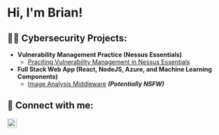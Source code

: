 <h1>Hi, I'm Brian!</h1>

<h2>👨‍💻 Cybersecurity Projects:</h2>

- <b>Vulnerability Management Practice (Nessus Essentials)</b>
  - [Praciting Vulnerability Management in Nessus Essentials](https://github.com/Omaing/Cyber-Portfolio#cyber-portfolio)
- <b>Full Stack Web App (React, NodeJS, Azure, and Machine Learning Components)</b>
  - [Image Analysis Middleware](https://github.com/joshmadakor1/4chan-Image-Analysis-Middleware-C964) <b><i>(Potentially NSFW)</b></i>


<h2> 🤳 Connect with me:</h2>

[<img align="left" alt="BrianNg | LinkedIn" width="22px" src="https://cdn.jsdelivr.net/npm/simple-icons@v3/icons/linkedin.svg" />][linkedin]

[linkedin]: https://www.linkedin.com/in/brian-ng-8b706919a/
